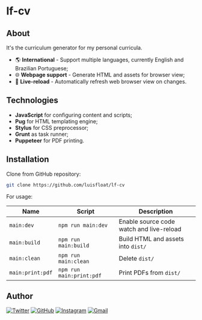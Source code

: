 # lf-cv

## About

It's the curriculum generator for my personal curricula.

* 🌎 **International** - Support multiple languages, currently English and Brazilian Portuguese;
* 🌐 **Webpage support** - Generate HTML and assets for browser view;
* 🔄 **Live-reload** - Automatically refresh web browser view on changes.

## Technologies

* **JavaScript** for configuring content and scripts;
* **Pug** for HTML templating engine;
* **Stylus** for CSS preprocessor;
* **Grunt** as task runner;
* **Puppeteer** for PDF printing.

## Installation

Clone from GitHub repository:

```bash
git clone https://github.com/luisfloat/lf-cv
```

For usage:

Name | Script | Description
-----|---------|-----------------
`main:dev` | ```npm run main:dev``` | Enable source code watch and live-reload
`main:build` | ```npm run main:build``` | Build HTML and assets into `dist/`
`main:clean` | ```npm run main:clean``` | Delete `dist/`
`main:print:pdf` | ```npm run main:print:pdf``` | Print PDFs from `dist/`

## Author

<a href="https://twitter.com/luisfloat"><img src="https://img.shields.io/badge/-Twitter-30363D?style=flat&amp;logo=twitter" alt="Twitter"/></a> <a href="https://github.com/luisfloat"><img src="https://img.shields.io/badge/-GitHub-30363D?style=flat&amp;logo=github" alt="GitHub"/></a> <a href="https://instagram.com/luisfloat"><img src="https://img.shields.io/badge/-Instagram-30363D?style=flat&amp;logo=instagram" alt="Instagram"/></a> <a href="mailto:contact@luisfloat.com"><img src="https://img.shields.io/badge/-Gmail-30363D?style=flat&amp;logo=gmail" alt="Gmail"/></a>
